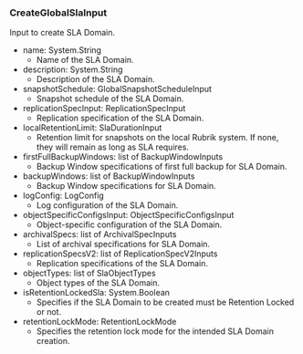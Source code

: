 ### CreateGlobalSlaInput
Input to create SLA Domain.

- name: System.String
  - Name of the SLA Domain.
- description: System.String
  - Description of the SLA Domain.
- snapshotSchedule: GlobalSnapshotScheduleInput
  - Snapshot schedule of the SLA Domain.
- replicationSpecInput: ReplicationSpecInput
  - Replication specification of the SLA Domain.
- localRetentionLimit: SlaDurationInput
  - Retention limit for snapshots on the local Rubrik system. If none, they will remain as long as SLA requires.
- firstFullBackupWindows: list of BackupWindowInputs
  - Backup Window specifications of first full backup for SLA Domain.
- backupWindows: list of BackupWindowInputs
  - Backup Window specifications for SLA Domain.
- logConfig: LogConfig
  - Log configuration of the SLA Domain.
- objectSpecificConfigsInput: ObjectSpecificConfigsInput
  - Object-specific configuration of the SLA Domain.
- archivalSpecs: list of ArchivalSpecInputs
  - List of archival specifications for SLA Domain.
- replicationSpecsV2: list of ReplicationSpecV2Inputs
  - Replication specifications of the SLA Domain.
- objectTypes: list of SlaObjectTypes
  - Object types of the SLA Domain.
- isRetentionLockedSla: System.Boolean
  - Specifies if the SLA Domain to be created must be Retention Locked or not.
- retentionLockMode: RetentionLockMode
  - Specifies the retention lock mode for the intended SLA Domain creation.
